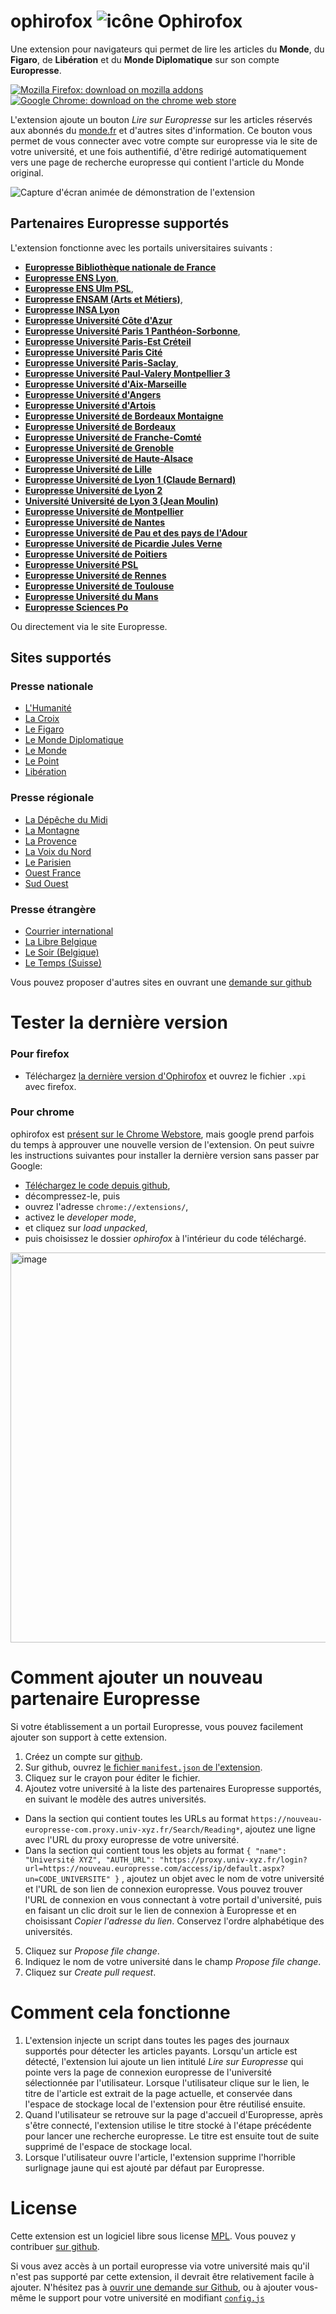# ophirofox ![icône Ophirofox](https://raw.githubusercontent.com/lovasoa/ophirofox/master/ophirofox/icons/48.png)

Une extension pour navigateurs qui permet de lire les articles du **Monde**, du **Figaro**, de **Libération** et du **Monde Diplomatique** sur son compte **Europresse**.

[![Mozilla Firefox: download on mozilla addons](https://user-images.githubusercontent.com/552629/82738693-f4900f80-9d39-11ea-816c-1bddb73b6967.png)](https://github.com/lovasoa/ophirofox/releases/latest/download/ophirofox.xpi)
[![Google Chrome: download on the chrome web store](https://user-images.githubusercontent.com/552629/104166652-661ceb00-53fb-11eb-91c1-2db0718db66f.png)](https://chrome.google.com/webstore/detail/ophirofox/mmmjkgckgcpankonbgbianpnfenbhodf)


L'extension ajoute un bouton *Lire sur Europresse* sur les articles réservés aux abonnés du [monde.fr](https://www.lemonde.fr/) et d'autres sites d'information.
Ce bouton vous permet de vous connecter avec votre compte sur europresse via le site de votre université, et une fois authentifié,
d'être redirigé automatiquement vers une page de recherche europresse qui contient l'article du Monde original.

![Capture d'écran animée de démonstration de l'extension](https://user-images.githubusercontent.com/552629/93182919-98168d00-f73a-11ea-9518-175847fdc677.gif)


## Partenaires Europresse supportés

L'extension fonctionne avec les portails universitaires suivants :
 - [**Europresse Bibliothèque nationale de France**](https://bnf.idm.oclc.org/login?url=https://nouveau.europresse.com/access/ip/default.aspx?un=bnf)
 - [**Europresse ENS Lyon**](https://acces.bibliotheque-diderot.fr/login?url=https://nouveau.europresse.com/access/ip/default.aspx?un=ENSLYONT_1),
 - [**Europresse ENS Ulm PSL**](http://proxy.rubens.ens.fr/login?url=https://nouveau.europresse.com/access/ip/default.aspx?un=PSLT_1),
 - [**Europresse ENSAM (Arts et Métiers)**](http://rp1.ensam.eu/login?url=https://nouveau.europresse.com/access/ip/default.aspx?un=AML),
 - [**Europresse INSA Lyon**](https://docelec.insa-lyon.fr/login?url=https://nouveau.europresse.com/access/ip/default.aspx?un=INSAT_3)
 - [**Europresse Université Côte d'Azur**](http://proxy.unice.fr/login?url=https://nouveau.europresse.com/access/ip/default.aspx?un=U032557T_1)
 - [**Europresse Université Paris 1 Panthéon-Sorbonne**](http://ezpaarse.univ-paris1.fr/login?url=https://nouveau.europresse.com/access/ip/default.aspx?un=SORBONNET_1),
 - [**Europresse Université Paris-Est Créteil**](https://ezproxy.u-pec.fr/login?url=https://nouveau.europresse.com/access/ip/default.aspx?un=D000030T_4)
 - [**Europresse Université Paris Cité**](https://ezproxy.u-paris.fr/login?url=https://nouveau.europresse.com/access/ip/default.aspx?un=UNIVPARIS)
 - [**Europresse Université Paris-Saclay**](https://ezproxy.universite-paris-saclay.fr/login?url=http://nouveau.europresse.com/access/ip/default.aspx?un=U031535T_9),
 - [**Europresse Université Paul-Valery Montpellier 3**](https://ezpupv.scdi-montpellier.fr/login?url=https://nouveau.europresse.com/access/ip/default.aspx?un=MontpellierT_1)
 - [**Europresse Université d'Aix-Marseille**](https://lama.univ-amu.fr/login?url=https://nouveau.europresse.com/access/ip/default.aspx?un=U031032T_1)
 - [**Europresse Université d'Angers**](https://buadistant.univ-angers.fr/login?url=https://nouveau.europresse.com/access/ip/default.aspx?un=BUANGERST_1)
 - [**Europresse Université d'Artois**](http://ezproxy.univ-artois.fr/login?url=https://nouveau.europresse.com/access/ip/default.aspx?un=littoralT_1)
 - [**Europresse Université de Bordeaux Montaigne**](https://www.ezproxy.u-bordeaux-montaigne.fr/login?url=https://nouveau.europresse.com/access/ip/default.aspx?un=UNIVMONTAIGNET_1)
 - [**Europresse Université de Bordeaux**](https://docelec.u-bordeaux.fr/login?url=https://nouveau.europresse.com/access/ip/default.aspx?un=UNIVBORDEAUXT_1)
 - [**Europresse Université de Franche-Comté**](http://scd1.univ-fcomte.fr/login?url=https://nouveau.europresse.com/access/ip/default.aspx?un=FCOMTET_1)
 - [**Europresse Université de Grenoble**](https://sid2nomade-2.grenet.fr/login?url=https://nouveau.europresse.com/access/ip/default.aspx?un=grenobleT_1)
 - [**Europresse Université de Haute-Alsace**](https://scd-proxy.uha.fr/login?url=http://nouveau.europresse.com/access/ip/default.aspx?un=ALSACET_1)
 - [**Europresse Université de Lille**](https://ressources-electroniques.univ-lille.fr/login?url=http://nouveau.europresse.com/access/ip/default.aspx?un=TourcoingT_1)
 - [**Europresse Université de Lyon 1 (Claude Bernard)**](http://docelec.univ-lyon1.fr/login?url=https://nouveau.europresse.com/access/ip/default.aspx?un=U033081T_1)
 - [**Europresse Université de Lyon 2**](https://nouveau-europresse-com.bibelec.univ-lyon2.fr/)
 - [**Université Université de Lyon 3 (Jean Moulin)**](http://ezscd.univ-lyon3.fr/login?url=https://nouveau.europresse.com/access/ip/default.aspx?un=MOULINT_1)
 - [**Europresse Université de Montpellier**](https://ezpum.scdi-montpellier.fr/login?url=https://nouveau.europresse.com/access/ip/default.aspx?un=MontpellierT_1)
 - [**Europresse Université de Nantes**](https://budistant.univ-nantes.fr/login?url=http://nouveau.europresse.com/access/ip/default.aspx?un=NANTEST_1)
 - [**Europresse Université de Pau et des pays de l'Adour**](https://nouveau-europresse-com.rproxy.univ-pau.fr/access/ip/default.aspx?un=uppaT_2)
 - [**Europresse Université de Picardie Jules Verne**](https://merlin.u-picardie.fr/login?url=https://nouveau.europresse.com/access/ip/default.aspx?un=BUPICARDIET_2)
 - [**Europresse Université de Poitiers**](http://ressources.univ-poitiers.fr/login?url=https://nouveau.europresse.com/access/ip/default.aspx?un=U032521T_1)
 - [**Europresse Université PSL**](https://portail.psl.eu/login?url=https://nouveau.europresse.com/access/ip/default.aspx?un=PSLT_1)
 - [**Europresse Université de Rennes**](https://nouveau-europresse-com.passerelle.univ-rennes1.fr/login?ur1=https://nouveau-europresse-com.passerelle.univ-rennes1.fr/access/ip/default.aspx?un=RENNES1AT_1)
 - [**Europresse Université de Toulouse**](https://gorgone.univ-toulouse.fr/login?url=https://nouveau.europresse.com/access/ip/default.aspx?un=CAPITOLET_2)
 - [**Europresse Université du Mans**](https://login.doc-elec.univ-lemans.fr/login?url=https://nouveau.europresse.com/access/ip/default.aspx?un=U031524T_1)
 - [**Europresse Sciences Po**](https://acces-distant.sciencespo.fr/fork?https://nouveau.europresse.com/access/ip/default.aspx?un=politique2T_1)

Ou directement via le site Europresse.

## Sites supportés

### Presse nationale
  - [L'Humanité](https://www.humanite.fr)
  - [La Croix](https://www.la-croix.com)
  - [Le Figaro](https://www.lefigaro.fr/)
  - [Le Monde Diplomatique](https://www.www.monde-diplomatique.fr)
  - [Le Monde](https://www.lemonde.fr/)
  - [Le Point](https://www.lepoint.fr)
  - [Libération](https://www.liberation.fr/)
  
### Presse régionale
  - [La Dépêche du Midi](https://www.ladepeche.fr/)
  - [La Montagne](https://www.lamontagne.fr)
  - [La Provence](https://www.laprovence.com/)
  - [La Voix du Nord](https://www.lavoixdunord.fr/)
  - [Le Parisien](https://www.leparisien.fr/)
  - [Ouest France](https://www.ouest-france.fr/)
  - [Sud Ouest](https://www.sudouest.fr/)
  
### Presse étrangère
  - [Courrier international](https://www.courrierinternational.com)
  - [La Libre Belgique](https://www.lalibre.be/)
  - [Le Soir (Belgique)](https://www.lesoir.be)
  - [Le Temps (Suisse)](https://www.letemps.ch/)

Vous pouvez proposer d'autres sites en ouvrant une [demande sur github](https://github.com/lovasoa/ophirofox/issues)

# Tester la dernière version

### Pour firefox

 - Téléchargez [la dernière version d'Ophirofox](https://github.com/lovasoa/ophirofox/releases/latest) et ouvrez le fichier `.xpi` avec firefox.

### Pour chrome

ophirofox est [présent sur le Chrome Webstore](https://chrome.google.com/webstore/detail/ophirofox/mmmjkgckgcpankonbgbianpnfenbhodf), mais google prend parfois du temps à approuver une nouvelle version de l'extension. On peut suivre les instructions suivantes pour installer la dernière version sans passer par Google:

 - [Téléchargez le code depuis github](https://github.com/lovasoa/ophirofox/archive/master.zip),
 - décompressez-le, puis
 - ouvrez l'adresse `chrome://extensions/`,
 - activez le *developer mode*,
 - et cliquez sur *load unpacked*,
 - puis choisissez le dossier *ophirofox* à l'intérieur du code téléchargé.

<img width="624" alt="image" src="https://user-images.githubusercontent.com/552629/94343918-dbff7100-001b-11eb-86e4-df66e15bc6f6.png">

# Comment ajouter un nouveau partenaire Europresse

Si votre établissement a un portail Europresse, vous pouvez facilement ajouter son support à cette extension.

1. Créez un compte sur [github](https://github.com).
2. Sur github, ouvrez [le fichier `manifest.json` de l'extension](https://github.com/lovasoa/ophirofox/blob/master/ophirofox/manifest.json).
3. Cliquez sur le crayon pour éditer le fichier.
4. Ajoutez votre université à la liste des partenaires Europresse supportés, en suivant le modèle des autres universités.
  - Dans la section qui contient toutes les URLs au format `https://nouveau-europresse-com.proxy.univ-xyz.fr/Search/Reading*`, ajoutez une ligne avec l'URL du proxy europresse de votre université.
  - Dans la section qui contient tous les objets au format 
    `{ "name": "Université XYZ", "AUTH_URL": "https://proxy.univ-xyz.fr/login?url=https://nouveau.europresse.com/access/ip/default.aspx?un=CODE_UNIVERSITE" }`
    , ajoutez un objet avec le nom de votre université et l'URL de son lien de connexion europresse. Vous pouvez trouver l'URL de connexion en vous connectant à votre portail d'université, puis en faisant un clic droit sur le lien de connexion à Europresse et en choisissant *Copier l'adresse du lien*. Conservez l'ordre alphabétique des universités.
5. Cliquez sur *Propose file change*.
6. Indiquez le nom de votre université dans le champ *Propose file change*.
7. Cliquez sur *Create pull request*.

# Comment cela fonctionne

1. L'extension injecte un script dans toutes les pages des journaux supportés pour détecter les articles payants.
Lorsqu'un article est détecté, l'extension lui ajoute un lien intitulé *Lire sur Europresse* qui pointe vers
la page de connexion europresse de l'université sélectionnée par l'utilisateur.
Lorsque l'utilisateur clique sur le lien, le titre de l'article est extrait de la page actuelle,
et conservée dans l'espace de stockage local de l'extension pour être réutilisé ensuite.
2. Quand l'utilisateur se retrouve sur la page d'accueil d'Europresse, après s'être connecté, l'extension utilise le titre stocké à l'étape précédente pour lancer une recherche europresse. Le titre est ensuite tout de suite supprimé de l'espace de stockage local.
3. Lorsque l'utilisateur ouvre l'article, l'extension supprime l'horrible surlignage jaune qui est ajouté par défaut par Europresse.

# License

Cette extension est un logiciel libre sous license [MPL](https://github.com/lovasoa/ophirofox/blob/master/LICENSE).
Vous pouvez y contribuer [sur github](https://github.com/lovasoa/ophirofox).

Si vous avez accès à un portail europresse via votre université mais qu'il n'est pas supporté par cette extension,
il devrait être relativement facile à ajouter.
N'hésitez pas à [ouvrir une demande sur Github](https://github.com/lovasoa/ophirofox/issues/new),
ou à ajouter vous-même le support pour votre université en modifiant [`config.js`](./ophirofox/content_scripts/config.js) 
